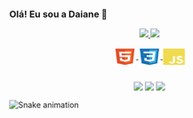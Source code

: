 ### Olá! Eu sou a Daiane 👋

<div align="center">
  <a href="https://github.com/daianess">
  <img height="160em" src="https://github-readme-stats.vercel.app/api?username=daianess&show_icons=true&theme=buefy&include_all_commits=true&count_private=true"/>
  <img height="160em" src="https://github-readme-stats.vercel.app/api/top-langs/?username=daianess&layout=compact&langs_count=7&theme=buefy"/>
</div>
  
  <div align="center" style="display: inline_block"><br>
    <img align="center" alt="Rafa-HTML" height="30" width="40" src="https://raw.githubusercontent.com/devicons/devicon/master/icons/html5/html5-original.svg">
    <img align="center" alt="Rafa-CSS" height="30" width="40" src="https://raw.githubusercontent.com/devicons/devicon/master/icons/css3/css3-original.svg">
    <img align="center" alt="Rafa-Js" height="30" width="40" src="https://raw.githubusercontent.com/devicons/devicon/master/icons/javascript/javascript-plain.svg">
     <!--  <img align="center" alt="Rafa-React" height="30" width="40" src="https://raw.githubusercontent.com/devicons/devicon/master/icons/react/react-original.svg">
    <img align="center" alt="Rafa-Python" height="30" width="40" src="https://raw.githubusercontent.com/devicons/devicon/master/icons/python/python-original.svg"> -->
</div>
  
  ##
  
  <div align="center">
  <a href="https://instagram.com/habitante96" target="_blank"><img src="https://img.shields.io/badge/-Instagram-%23E4405F?style=for-the-badge&logo=instagram&logoColor=white" target="_blank"></a>
  <a href = "mailto:daianesadm@gmail.com"><img src="https://img.shields.io/badge/-Gmail-%23333?style=for-the-badge&logo=gmail&logoColor=white" target="_blank"></a>
  <a href="https://www.linkedin.com/in/daiane-silva-55074012b" target="_blank"><img src="https://img.shields.io/badge/-LinkedIn-%230077B5?style=for-the-badge&logo=linkedin&logoColor=white" target="_blank"></a> 
  </div>
  
  ![Snake animation](https://github.com/daianess/daianess/blob/output/github-contribution-grid-snake.svg)
